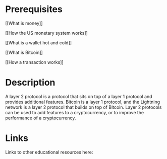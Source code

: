 # Prerequisites
[[What is money]]


[[How the US monetary system works]]


[[What is a wallet hot and cold]]


[[What is Bitcoin]]


[[How a transaction works]]
# Description
A layer 2 protocol is a protocol that sits on top of a layer 1 protocol and provides additional features. Bitcoin is a layer 1 protocol, and the Lightning network is a layer 2 protocol that builds on top of Bitcoin. Layer 2 protocols can be used to add features to a cryptocurrency, or to improve the performance of a cryptocurrency.

# Links
Links to other educational resources here: